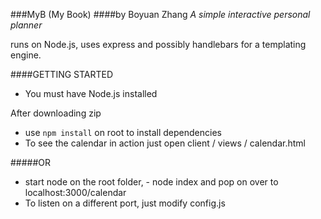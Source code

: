###MyB (My Book) 
####by Boyuan Zhang
*A simple interactive personal planner*
<p>runs on Node.js, uses express and possibly handlebars for a templating engine.</p>

####GETTING STARTED

- You must have Node.js installed

After downloading zip
 - use `npm install` on root to install dependencies
 - To see the calendar in action just open client / views / calendar.html

#####OR

- start node on the root folder, - node index and pop on over to localhost:3000/calendar
- To listen on a different port, just modify config.js
